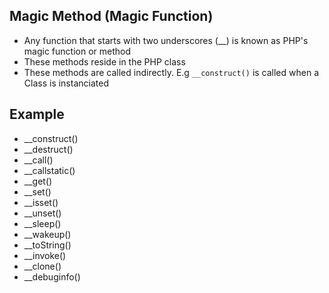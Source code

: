 ## Magic Method (Magic Function)

- Any function that starts with two underscores (__) is known as PHP's magic function or method
- These methods reside in the PHP class
- These methods are called indirectly. E.g `__construct()` is called when a Class is instanciated

## Example

- __construct()
- __destruct()
- __call()
- __callstatic()
- __get()
- __set()
- __isset()
- __unset()
- __sleep()
- __wakeup()
- __toString()
- __invoke()
- __clone()
- __debuginfo()